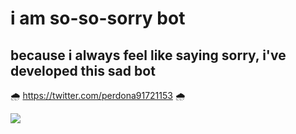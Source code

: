 # i am so-so-sorry bot
## because i always feel like saying sorry, i've developed this sad bot
🌧 https://twitter.com/perdona91721153 🌧


![](https://media.giphy.com/media/3otPoMCsSCuwAWXJJu/giphy.gif)
